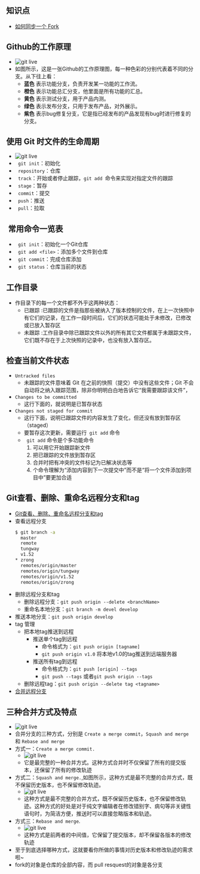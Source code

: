 ##  知识点
+   [如何同步一个 Fork](https://gaohaoyang.github.io/2015/04/12/Syncing-a-fork/)
##  Github的工作原理
+  ![git live](https://github.com/Tinywan/github-study/blob/master/image/git-workflow-release.png)
+  如图所示，这是一张Github的工作原理图，每一种色彩的分别代表着不同的分支。从下往上看：
    +  **蓝色** 表示功能分支，负责开发某一功能的工作流。
    +  **橙色** 表示功能总汇分支，他里面是所有功能的汇总。
    +  **黄色** 表示测试分支，用于产品内测。
    +  **绿色** 表示发布分支，只用于发布产品，对外展示。
    +  **紫色** 表示bug修复分支，它是指已经发布的产品发现有bug时进行修复的分支。
##  使用 Git 时文件的生命周期
+  ![git live](https://github.com/Tinywan/github-study/blob/master/image/Figure2-1.png)
+   `git init`：初始化
+   `repository`：仓库
+   `track`：开始或者停止跟踪，`git add `命令来实现对指定文件的跟踪
+   `stage`：暂存
+   `commit`：提交
+   `push`：推送
+   `pull`：拉取
##  常用命令一览表
+   `git init`：初始化一个Git仓库
+   `git add <file>`：添加多个文件到仓库
+   `git commit`：完成仓库添加
+   `git status`：仓库当前的状态
##  工作目录
+   作目录下的每一个文件都不外乎这两种状态：
    +   已跟踪 :已跟踪的文件是指那些被纳入了版本控制的文件，在上一次快照中有它们的记录，在工作一段时间后，它们的状态可能处于未修改，已修改或已放入暂存区  
    +   未跟踪 :工作目录中除已跟踪文件以外的所有其它文件都属于未跟踪文件，它们既不存在于上次快照的记录中，也没有放入暂存区。  
##  检查当前文件状态
+   `Untracked files`
    +   未跟踪的文件意味着 Git 在之前的快照（提交）中没有这些文件；Git 不会自动将之纳入跟踪范围，除非你明明白白地告诉它“我需要跟踪该文件”，
+   `Changes to be committed`
    +   这行下面的，就说明是已暂存状态
+   `Changes not staged for commit`
    +   这行下面，说明已跟踪文件的内容发生了变化，但还没有放到暂存区（staged）
    +   要暂存这次更新，需要运行` git add` 命令
    +   ` git add` 命令是个多功能命令
        1.  可以用它开始跟踪新文件
        2.  把已跟踪的文件放到暂存区
        3.  合并时把有冲突的文件标记为已解决状态等
        4.  个命令理解为“添加内容到下一次提交中”而不是“将一个文件添加到项目中”要更加合适
    
##  Git查看、删除、重命名远程分支和tag
+   [Git查看、删除、重命名远程分支和tag](http://zengrong.net/post/1746.htm)
+   查看远程分支
    ```bash 
    $ git branch -a
      master
      remote
      tungway
      v1.52
    * zrong
      remotes/origin/master
      remotes/origin/tungway
      remotes/origin/v1.52
      remotes/origin/zrong
    ```
+   删除远程分支和tag
    +   删除远程分支：`git push origin --delete <branchName>`
    +   重命名本地分支：`git branch -m devel develop`
+   推送本地分支：`git push origin develop`    
+   tag 管理
    +   把本地tag推送到远程
        +   推送单个tag到远程 
            +   命令格式为：`git push origin [tagname]`
            +   `git push origin v1.0` 将本地v1.0的tag推送到远端服务器
        +   推送所有tag到远程 
            +   命令格式为：`git push [origin] --tags`
            +   `git push --tags` 或者`git push origin --tags`
    +   删除远程tag：`git push origin --delete tag <tagname>` 
+    [合并远程分支](http://www.tuicool.com/articles/JzAv6z)          
##  三种合并方式及特点
+   ![git live](https://github.com/Tinywan/github-study/blob/master/image/merge_method.png)    
+   合并分支的三种方式，分别是 `Create a merge commit`，`Squash and merge` 和 `Rebase and merge`
+   方式一：`Create a merge commit.`
    +   ![git live](https://github.com/Tinywan/github-study/blob/master/image/Create_merge_commit.jpg)
    +   它是最完整的一种合并方式。这种方式合并时不仅保留了所有的提交版本，还保留了所有的修改轨迹
+   方式二：`Squash and merge.`,如图所示，这种方式是最不完整的合并方式，既不保留历史版本，也不保留修改轨迹。
    +   ![git live](https://github.com/Tinywan/github-study/blob/master/image/Squash_and_merge.jpg)
    +   这种方式是最不完整的合并方式，既不保留历史版本，也不保留修改轨迹。这种方式的好处是对于纯文字编辑者在修改错别字、病句等非关键性语句时，为简洁方便，推送时可以直接忽略版本和轨迹。
+   方式三：`Rebase and merge`.
    +   ![git live](https://github.com/Tinywan/github-study/blob/master/image/Rebase_and_merge.jpg)
    +   这种方式是前两者的中间值，它保留了提交版本，却不保留各版本的修改轨迹
+   至于到底选择哪种方式，这就要看你所做的事情对历史版本和修改轨迹的需求啦~    
+   fork的对象是仓库的全部内容，而 pull resquest的对象是各分支    
